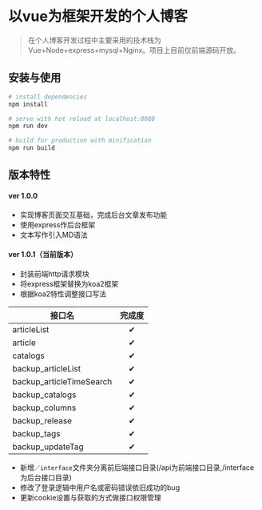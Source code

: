 以vue为框架开发的个人博客
=====

> 在个人博客开发过程中主要采用的技术栈为Vue+Node+express+mysql+Nginx。项目上目前仅前端源码开放。

安装与使用
-----

``` bash
# install dependencies
npm install

# serve with hot reload at localhost:8080
npm run dev

# build for production with minification
npm run build
```

版本特性
-----
#### ver 1.0.0
- 实现博客页面交互基础，完成后台文章发布功能
- 使用express作后台框架
- 文本写作引入MD语法

#### ver 1.0.1（当前版本）
- 封装前端http请求模块
- 将express框架替换为koa2框架
- 根据koa2特性调整接口写法

接口名 | 完成度
---|:---:
articleList | ✔
article | ✔
catalogs | ✔
backup_articleList | ✔
backup_articleTimeSearch | ✔
backup_catalogs | ✔
backup_columns | ✔
backup_release | ✔
backup_tags | ✔
backup_updateTag | ✔

- 新增```／interface```文件夹分离前后端接口目录(/api为前端接口目录,/interface为后台接口目录)
- 修改了登录逻辑中用户名或密码错误依旧成功的bug
- 更新cookie设置与获取的方式做接口权限管理
